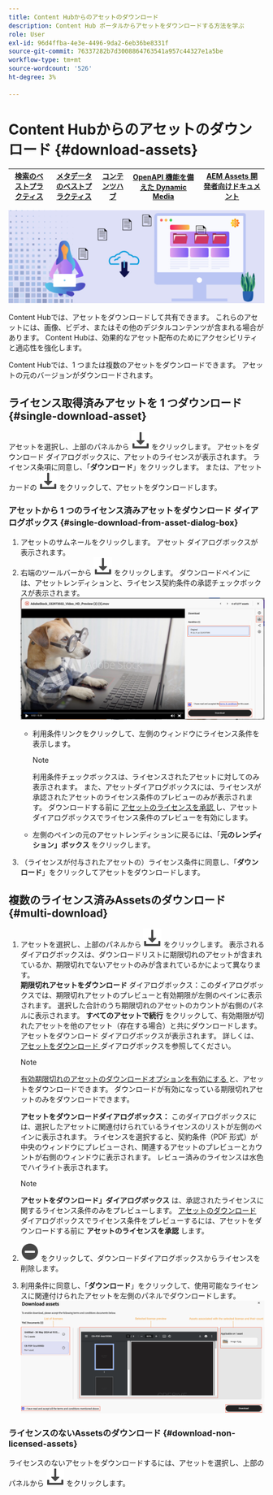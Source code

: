 ```yaml
---
title: Content Hubからのアセットのダウンロード
description: Content Hub ポータルからアセットをダウンロードする方法を学ぶ
role: User
exl-id: 96d4ffba-4e3e-4496-9da2-6eb36be8331f
source-git-commit: 76337282b7d3008864763541a957c44327e1a5be
workflow-type: tm+mt
source-wordcount: '526'
ht-degree: 3%

---
```


# Content Hubからのアセットのダウンロード {#download-assets}

| [検索のベストプラクティス](/help/assets/search-best-practices.md) | [メタデータのベストプラクティス](/help/assets/metadata-best-practices.md) | [コンテンツハブ](/help/assets/product-overview.md) | [OpenAPI 機能を備えた Dynamic Media](/help/assets/dynamic-media-open-apis-overview.md) | [AEM Assets 開発者向けドキュメント](https://developer.adobe.com/experience-cloud/experience-manager-apis/) |
| ------------- | --------------------------- |---------|----|-----|

<!-- ![Download assets](assets/download-asset.jpg) -->
![アセットのダウンロード](assets/download-asset-genstudio.jpeg)

Content Hubでは、アセットをダウンロードして共有できます。 これらのアセットには、画像、ビデオ、またはその他のデジタルコンテンツが含まれる場合があります。 Content Hubは、効果的なアセット配布のためにアクセシビリティと適応性を強化します。

Content Hubでは、1 つまたは複数のアセットをダウンロードできます。 アセットの元のバージョンがダウンロードされます。

## ライセンス取得済みアセットを 1 つダウンロード {#single-download-asset}

アセットを選択し、上部のパネルから ![ ダウンロード ](/help/assets/assets/download-icon.svg) をクリックします。 アセットをダウンロード ダイアログボックスに、アセットのライセンスが表示されます。 ライセンス条項に同意し、「**ダウンロード**」をクリックします。
または、アセットカードの ![ ダウンロード ](/help/assets/assets/download-icon.svg) をクリックして、アセットをダウンロードします。

### アセットから 1 つのライセンス済みアセットをダウンロード ダイアログボックス {#single-download-from-asset-dialog-box}

1. アセットのサムネールをクリックします。 アセット ダイアログボックスが表示されます。
1. 右端のツールバーから ![ ダウンロード ](/help/assets/assets/download-icon.svg) をクリックします。 ダウンロードペインには、アセットレンディションと、ライセンス契約条件の承認チェックボックスが表示されます。
   ![single-download-dialog-box](/help/assets/assets/asset-dialog-box-for-single-download.png)
   * 利用条件リンクをクリックして、左側のウィンドウにライセンス条件を表示します。

     >[!NOTE]
     >
     >利用条件チェックボックスは、ライセンスされたアセットに対してのみ表示されます。 また、アセットダイアログボックスには、ライセンスが承認されたアセットのライセンス条件のプレビューのみが表示されます。 ダウンロードする前に [ アセットのライセンスを承認 ](/help/assets/approve-assets-content-hub.md) し、アセットダイアログボックスでライセンス条件のプレビューを有効にします。

   * 左側のペインの元のアセットレンディションに戻るには、「**元のレンディション」ボックス** をクリックします。
1. （ライセンスが付与されたアセットの）ライセンス条件に同意し、「**ダウンロード**」をクリックしてアセットをダウンロードします。

## 複数のライセンス済みAssetsのダウンロード{#multi-download}

1. アセットを選択し、上部のパネルから ![ ダウンロード ](/help/assets/assets/download-icon.svg) をクリックします。 表示されるダイアログボックスは、ダウンロードリストに期限切れのアセットが含まれているか、期限切れでないアセットのみが含まれているかによって異なります。<br/>
   **期限切れアセットをダウンロード** ダイアログボックス：このダイアログボックスでは、期限切れアセットのプレビューと有効期限が左側のペインに表示されます。 選択した合計のうち期限切れのアセットのカウントが右側のパネルに表示されます。 **すべてのアセットで続行** をクリックして、有効期限が切れたアセットを他のアセット（存在する場合）と共にダウンロードします。 アセットをダウンロード ダイアログボックスが表示されます。 詳しくは、[ アセットをダウンロード ](#Download-asset-dialog-box) ダイアログボックスを参照してください。

   >[!NOTE]
   >
   >[ 有効期限切れのアセットのダウンロードオプションを有効にする ](/help/assets/configure-content-hub-ui-options.md#expired-assets-content-hub) と、アセットをダウンロードできます。 ダウンロードが有効になっている期限切れアセットのみをダウンロードできます。

   <a id="Download-asset-dialog-box"></a> **アセットをダウンロードダイアログボックス：** このダイアログボックスには、選択したアセットに関連付けられているライセンスのリストが左側のペインに表示されます。 ライセンスを選択すると、契約条件（PDF 形式）が中央のウィンドウにプレビューされ、関連するアセットのプレビューとカウントが右側のウィンドウに表示されます。 レビュー済みのライセンスは水色でハイライト表示されます。

   >[!NOTE]
   >
   > **アセットをダウンロード」ダイアログボックス** は、承認されたライセンスに関するライセンス条件のみをプレビューします。 [ アセットのダウンロード ](/help/assets/approve-assets-content-hub.md) ダイアログボックスでライセンス条件をプレビューするには、アセットをダウンロードする前に **アセットのライセンスを承認** します。

1. ![remove-icon](/help/assets/assets/remove-icon.svg) をクリックして、ダウンロードダイアログボックスからライセンスを削除します。

1. 利用条件に同意し、「**ダウンロード**」をクリックして、使用可能なライセンスに関連付けられたアセットを左側のパネルでダウンロードします。
   ![download-multiple-license](/help/assets/assets/download-multiple-license.png)

### ライセンスのないAssetsのダウンロード {#download-non-licensed-assets}

ライセンスのないアセットをダウンロードするには、アセットを選択し、上部のパネルから ![ ダウンロード ](/help/assets/assets/download-icon.svg) をクリックします。








